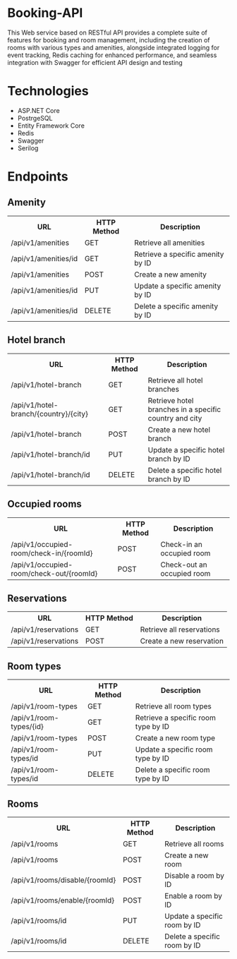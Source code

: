# Booking-API
This Web service based on RESTful API provides a complete suite of features for booking and room management, including the creation of rooms with various types and amenities, alongside integrated logging for event tracking, Redis caching for enhanced performance, and seamless integration with Swagger for efficient API design and testing

# Technologies
<ul>
  <li>ASP.NET Core</li>
  <li>PostrgeSQL</li>
  <li>Entity Framework Core</li>
  <li>Redis</li>
  <li>Swagger</li>
  <li>Serilog</li>
</ul>

# Endpoints
## Amenity
<table>
  <tr>
    <th>URL</th>
    <th>HTTP Method</th>
    <th>Description</th>
  </tr>
  <tr>
    <td>/api/v1/amenities</td>
    <td>GET</td>
    <td>Retrieve all amenities</td>
  </tr>
  <tr>
    <td>/api/v1/amenities/id</td>
    <td>GET</td>
    <td>Retrieve a specific amenity by ID</td>
  </tr>
  <tr>
    <td>/api/v1/amenities</td>
    <td>POST</td>
    <td>Create a new amenity</td>
  </tr>
  <tr>
    <td>/api/v1/amenities/id</td>
    <td>PUT</td>
    <td>Update a specific amenity by ID</td>
  </tr>
  <tr>
    <td>/api/v1/amenities/id</td>
    <td>DELETE</td>
    <td>Delete a specific amenity by ID</td>
  </tr>
</table>


## Hotel branch
<table>
  <tr>
    <th>URL</th>
    <th>HTTP Method</th>
    <th>Description</th>
  </tr>
  <tr>
    <td>/api/v1/hotel-branch</td>
    <td>GET</td>
    <td>Retrieve all hotel branches</td>
  </tr>
  <tr>
    <td>/api/v1/hotel-branch/{country}/{city}</td>
    <td>GET</td>
    <td>Retrieve hotel branches in a specific country and city</td>
  </tr>
  <tr>
    <td>/api/v1/hotel-branch</td>
    <td>POST</td>
    <td>Create a new hotel branch</td>
  </tr>
  <tr>
    <td>/api/v1/hotel-branch/id</td>
    <td>PUT</td>
    <td>Update a specific hotel branch by ID</td>
  </tr>
  <tr>
    <td>/api/v1/hotel-branch/id</td>
    <td>DELETE</td>
    <td>Delete a specific hotel branch by ID</td>
  </tr>
</table>

## Occupied rooms
<table>
  <tr>
    <th>URL</th>
    <th>HTTP Method</th>
    <th>Description</th>
  </tr>
  <tr>
    <td>/api/v1/occupied-room/check-in/{roomId}</td>
    <td>POST</td>
    <td>Check-in an occupied room</td>
  </tr>
  <tr>
    <td>/api/v1/occupied-room/check-out/{roomId}</td>
    <td>POST</td>
    <td>Check-out an occupied room</td>
  </tr>
</table>

## Reservations
<table>
  <tr>
    <th>URL</th>
    <th>HTTP Method</th>
    <th>Description</th>
  </tr>
  <tr>
    <td>/api/v1/reservations</td>
    <td>GET</td>
    <td>Retrieve all reservations</td>
  </tr>
   <tr>
    <td>/api/v1/reservations</td>
    <td>POST</td>
    <td>Create a new reservation</td>
  </tr>
</table>

## Room types
<table>
  <tr>
    <th>URL</th>
    <th>HTTP Method</th>
    <th>Description</th>
  </tr>
  <tr>
    <td>/api/v1/room-types</td>
    <td>GET</td>
    <td>Retrieve all room types</td>
  </tr>
  <tr>
    <td>/api/v1/room-types/{id}</td>
    <td>GET</td>
    <td>Retrieve a specific room type by ID</td>
  </tr>
  <tr>
    <td>/api/v1/room-types</td>
    <td>POST</td>
    <td>Create a new room type</td>
  </tr>
  <tr>
    <td>/api/v1/room-types/id</td>
    <td>PUT</td>
    <td>Update a specific room type by ID</td>
  </tr>
  <tr>
    <td>/api/v1/room-types/id</td>
    <td>DELETE</td>
    <td>Delete a specific room type by ID</td>
  </tr>
</table>


## Rooms
<table>
  <tr>
    <th>URL</th>
    <th>HTTP Method</th>
    <th>Description</th>
  </tr>
  <tr>
    <td>/api/v1/rooms</td>
    <td>GET</td>
    <td>Retrieve all rooms</td>
  </tr>
  <tr>
    <td>/api/v1/rooms</td>
    <td>POST</td>
    <td>Create a new room</td>
  </tr>
  <tr>
    <td>/api/v1/rooms/disable/{roomId}</td>
    <td>POST</td>
    <td>Disable a room by ID</td>
  </tr>
  <tr>
    <td>/api/v1/rooms/enable/{roomId}</td>
    <td>POST</td>
    <td>Enable a room by ID</td>
  </tr>
  <tr>
    <td>/api/v1/rooms/id</td>
    <td>PUT</td>
    <td>Update a specific room by ID</td>
  </tr>
  <tr>
    <td>/api/v1/rooms/id</td>
    <td>DELETE</td>
    <td>Delete a specific room by ID</td>
  </tr>
</table>

